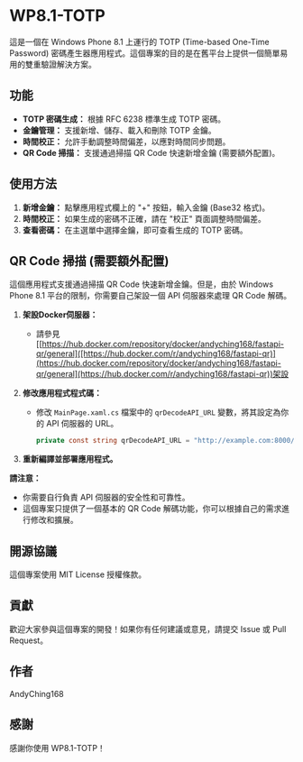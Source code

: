 # WP8.1-TOTP

這是一個在 Windows Phone 8.1 上運行的 TOTP (Time-based One-Time Password) 密碼產生器應用程式。這個專案的目的是在舊平台上提供一個簡單易用的雙重驗證解決方案。

## 功能

*   **TOTP 密碼生成：** 根據 RFC 6238 標準生成 TOTP 密碼。
*   **金鑰管理：** 支援新增、儲存、載入和刪除 TOTP 金鑰。
*   **時間校正：** 允許手動調整時間偏差，以應對時間同步問題。
*   **QR Code 掃描：** 支援通過掃描 QR Code 快速新增金鑰 (需要額外配置)。

## 使用方法

1.  **新增金鑰：** 點擊應用程式欄上的 "+" 按鈕，輸入金鑰 (Base32 格式)。
2.  **時間校正：** 如果生成的密碼不正確，請在 "校正" 頁面調整時間偏差。
3.  **查看密碼：** 在主選單中選擇金鑰，即可查看生成的 TOTP 密碼。

## QR Code 掃描 (需要額外配置)

這個應用程式支援通過掃描 QR Code 快速新增金鑰。但是，由於 Windows Phone 8.1 平台的限制，你需要自己架設一個 API 伺服器來處理 QR Code 解碼。
1.  **架設Docker伺服器：**
	*	請參見[[https://hub.docker.com/repository/docker/andyching168/fastapi-qr/general]([https://hub.docker.com/r/andyching168/fastapi-qr)](https://hub.docker.com/repository/docker/andyching168/fastapi-qr/general](https://hub.docker.com/r/andyching168/fastapi-qr))架設

2.  **修改應用程式程式碼：**

    *   修改 `MainPage.xaml.cs` 檔案中的 `qrDecodeAPI_URL` 變數，將其設定為你的 API 伺服器的 URL。

        ```csharp
        private const string qrDecodeAPI_URL = "http://example.com:8000/decode_qr"; // 請替換為你的 API 伺服器 URL
        ```

3.  **重新編譯並部署應用程式。**

**請注意：**

*   你需要自行負責 API 伺服器的安全性和可靠性。
*   這個專案只提供了一個基本的 QR Code 解碼功能，你可以根據自己的需求進行修改和擴展。

## 開源協議

這個專案使用 MIT License 授權條款。

## 貢獻

歡迎大家參與這個專案的開發！如果你有任何建議或意見，請提交 Issue 或 Pull Request。

## 作者

AndyChing168

## 感謝

感謝你使用 WP8.1-TOTP！
